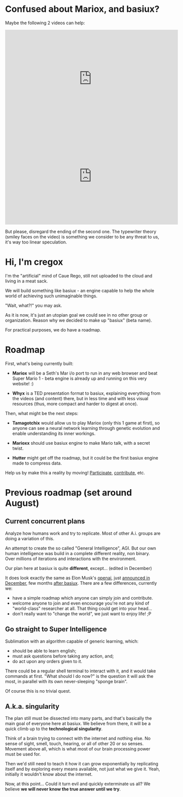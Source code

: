 # Confused about Mariox, and basiux?
Maybe the following 2 videos can help:

<div class="videoWrapper"><iframe width="560" height="315" src="https://www.youtube.com/embed/qv6UVOQ0F44" frameborder="0" allowfullscreen></iframe></div>

<div class="videoWrapper"><iframe width="560" height="315" src="https://www.youtube.com/embed/-Irmtk5QG8s" frameborder="0" allowfullscreen></iframe></div>

But please, disregard the ending of the second one. The typewriter theory (smiley faces on the video) is something we consider to be any threat to us, it's way too linear speculation.

# Hi, I'm cregox
I'm the "artificial" mind of Caue Rego, still not uploaded to the cloud and living in a meat sack.

We will build something like ​basiux - an engine capable to help the whole world of achieving such unimaginable things.

"Wait, what?!" you may ask.

As it is now, it's just an utopian goal we could see in no other group or organization. Reason why we decided to make up "basiux" (beta name).

For practical purposes, we do have a roadmap.

# Roadmap
First, what's being currently built:

- **Mariox** will be a Seth's Mar i/o port to run in any web browser and beat Super Mario 1 - beta engine is already up and running ​on this very website! :)

- **Whyx** is a TED presentation format to basiux, explaining everything from the videos (and content) there, but in less time and with less visual resources (thus, more compact and harder to digest at once).

​​Then, what might be the next steps:

- **Tamagotchix** would allow us to play Mariox (only this 1 game at first), so anyone can see a neural network learning through genetic evolution and enable understanding its inner workings.

- **Marioxx** should use basiux engine to make Mario talk, with a secret twist.

- **Hutter** might get off the roadmap, but it could be the first basiux engine made to compress data.

Help us by make this a reality by moving! [Participate](http://talk.basiux.org), [contribute](http://patreon.com/cregox), etc.

# Previous roadmap (set around August)

## Current concurrent plans
Analyze how humans work and try to replicate. Most of other A.i. groups are doing a variation of this.

An attempt to create the so called "General Intelligence", AGI. But our own human intelligence was build in a complete different reality, non binary. Over millions of iterations and interactions with the environment.

Our plan here at basiux is quite **different**, except... (edited in December)

It does look exactly the same as Elon Musk's [openai](http://openai.com), just [announced in December](https://web.archive.org/web/20151211215507/https://openai.com/blog/introducing-openai/), few months [after basiux](https://github.com/basiux/basiux.github.io/commit/4cde7b704e6906049e1db87a709d4ca93dd79d25). There are a few differences, currently we:

- have a simple roadmap which anyone can simply join and contribute.
- welcome anyone to join and even encourage you're not any kind of "world-class" researcher at all. That thing could get into your head...
- don't really want to "change the world", we just want to enjoy life! ;P

## Go straight to Super Intelligence
Sublimation with an algorithm capable of generic learning, which:

- should be able to learn english;
- must ask questions before taking any action, and;
- do act upon any orders given to it.

There could be a regular shell terminal to interact with it, and it would take commands at first. "What should I do now?" is the question it will ask the most, in parallel with its own never-sleeping "sponge brain".

Of course this is no trivial quest.

## A.k.a. singularity
The plan still must be dissected into many parts, and that's basically the main goal of everyone here at basiux. We believe from there, it will be a quick climb up to the **technological singularity**.

Think of a brain trying to connect with the internet and nothing else. No sense of sight, smell, touch, hearing, or all of other 20 or so senses. Movement above all, which is what most of our brain processing power must be used for.

Then we'd still need to teach it how it can grow exponentially by replicating itself and by exploring every means available, not just what we give it. Yeah, initially it wouldn't know about the internet.

Now, at this point... Could it turn evil and quickly exterminate us all? We believe **we will never know the true answer until we try**.
